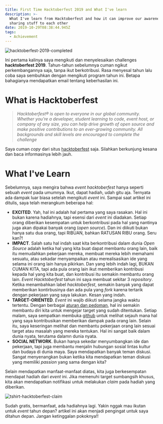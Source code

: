 ```yaml
---
title: First Time Hacktoberfest 2019 and What I've learn
description: >-
  What I've learn from Hacktoberfest and how it can improve our awareness about
  sharing stuff to each other
date: 2019-10-29T08:38:44.945Z
tags:
  - Achievement
---
```

![hacktoberfest-2019-completed](/images/uploads/hacktoberfest.png "hacktoberfest-2019-completed")

Ini pertama kalinya saya mengikuti dan menyelesaikan challenges **hacktoberfest 2019**. Tahun-tahun sebelumnya cuman ngikut perkembangannya saja, tanpa ikut berkotribusi. Rasa menyesal tahun lalu coba saya sembuhkan dengan mengikuti program tahun ini. Betapa bahagianya mendapatkan email tentang keberhasilan ini.

# What is Hacktoberfest

> _Hacktoberfest® is open to everyone in our global community. Whether you’re a developer, student learning to code, event host, or company of any size, you can help drive growth of open source and make positive contributions to an ever-growing community. All backgrounds and skill levels are encouraged to complete the challenge_

Saya cuman _copy_ dari situs [hacktoberfest](https://hacktoberfest.digitalocean.com/) saja. Silahkan berkunjung kesana dan baca informasinya lebih jauh.

# What I've Learn

Sebelumnya, saya mengira bahwa _event hacktoberfest_ hanya seperti sebuah _event_ pada umumnya. Ikut, dapat hadiah, udah gitu aja. Ternyata ada dampak luar biasa setelah mengikuti _event_ ini. Sampai saat artikel ini ditulis, saya telah merangkum beberapa hal:

* **EXCITED**. Yah, hal ini adalah hal pertama yang saya rasakan. Hal ini bukan karena hadiahnya, tapi esensi dari _event_ ini diadakan. Setiap orang diberikan kesempatan untuk berkontribusi pada hal yang nantinya juga akan dipakai banyak orang (_open source_). Dan ini diikuti bukan hanya satu dua orang, tapi RIBUAN, bahkan RATUSAN RIBU orang. Seru kan?!
* **IMPACT**. Salah satu hal indah saat kita berkontribusi dalam dunia _Open Source_ adalah ketika hal yang kita buat dapat membantu orang lain, baik itu memudahkan pekerjaan mereka, membuat mereka lebih memahami sesuatu, atau sekadar menyampaikan atau merealisasikan ide yang selama ini orang lain hanya pikirkan. Dan yang lebih indah lagi, BUKAN CUMAN KITA, tapi ada pula orang lain ikut  memberikan kontribusi kepada hal yang kita buat, dan kontribusi itu semakin membantu orang lain. _Event Hacktoberfest_ tahun ini saya membuat sekitar 3 _repository_. Ketika menambahkan label _hacktoberfest_, semakin banyak yang dapat memberikan kontirbusinya dan ada pula yang _fork_ karena tertarik dengan pekerjaan yang saya lakukan. Kesan yang indah.
* **TARGET-ORIENTED**. _Event_ ini wajib diikuti selama jangka waktu tertentu. Dengan berbagai [aturan dan pedoman](https://hacktoberfest.digitalocean.com/details), hal ini semakin membantu diri kita untuk mengejar target yang sudah ditentukan. Setiap malam, saya sempatkan membuka [github](https://github.com) untuk melihat sejauh mana hal yang saya kontribusikan memberikan dampak pada orang lain. Selain itu, saya keseringan melihat dan membantu pekerjaan orang lain sesuai target atau masalah yang mereka tentukan. Hal ini sangat baik dalam dunia nyata, terutama dalamn dunia nyata.
* **SOCIAL NETWORK**. Bukan hanya sekedar menyumbangkan ide dan pekerjaan, tapi juga membantu menjalin hubungan sosial lintas kultur dan budaya di dunia maya. Saya mendapatkan banyak teman diskusi. Sangat menyenangkan bukan ketika kita mendapatkan teman diskusi yang memiliki _passion_ yang sama dengan kita?

Selain mendapatkan manfaat-manfaat diatas, kita juga berkesempatan mendapat hadiah dari _event_ ini. Jika memenuhi target sumbangsih khusus, kita akan mendapatkan notifikasi untuk melakukan _claim_ pada hadiah yang diberikan. 

![tshirt-hacktoberfest-claim](/images/uploads/hacktoberfest2.png "tshirt-hacktoberfest-claim")

Sudah gratis, bermanfaat, ada hadiahnya lagi. Yakin nggak mau ikutan untuk _event_ tahun depan? artikel ini akan menjadi pengingat untuk saya ditahun depan. Jangan ketinggalan pokoknya!!
